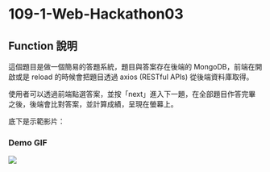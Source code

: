 # 109-1-Web-Hackathon03

<!-- 🚀 [demo video](https://youtu.be/Y-CJbfves4Y) -->

## Function 說明

這個題目是做一個簡易的答題系統，題目與答案存在後端的 MongoDB，前端在開啟或是 reload 的時候會把題目透過 axios (RESTful APIs) 從後端資料庫取得。

使用者可以透過前端點選答案，並按「next」進入下一題，在全部題目作答完畢之後，後端會比對答案，並計算成績，呈現在螢幕上。

底下是示範影片：

### Demo GIF
![](https://i.imgur.com/qa8KGAD.gif)
